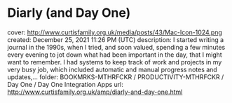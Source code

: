 # Diarly (and Day One)

cover: http://www.curtisfamily.org.uk/media/posts/43/Mac-Icon-1024.png
created: December 25, 2021 11:26 PM (UTC)
description: I started writing a journal in the 1990s, when I tried, and soon valued, spending a few minutes every evening to jot down what had been important in the day, that I might want to remember. I had systems to keep track of work and projects in my very busy job, which included automatic and manual progress notes and updates,…
folder: BOOKMRKS-MTHRFCKR / PRODUCTIVITY-MTHRFCKR / Day One / Day One Integration Apps
url: http://www.curtisfamily.org.uk/amp/diarly-and-day-one.html